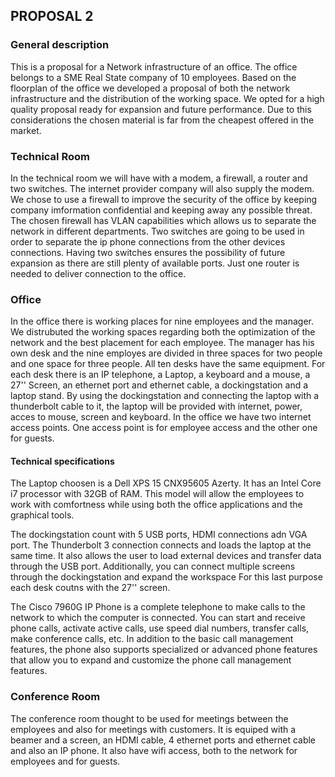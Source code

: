 

## PROPOSAL 2

### General description
This is a proposal for a Network infrastructure of an office. The office belongs to a SME Real State company of 10 employees. 
Based on the floorplan of the office we developed a proposal of both the network infrastructure and the distribution of the working space. We opted for a high quality proposal ready for expansion and future performance. Due to this considerations the chosen material is far from the cheapest offered in the market. 

### Technical Room
In the technical room we will have with a modem, a firewall, a router and two switches.
The internet provider company will also supply the modem. 
We chose to use a firewall to improve the security of the office by keeping company imformation confidential and keeping away any possible threat. The chosen firewall has VLAN capabilities which allows us to separate the network in different departments. 
Two switches are going to be used in order to separate the ip phone connections from the other devices connections. Having two switches ensures the possibility of future expansion as there are still plenty of available ports.
Just one router is needed to deliver connection to the office.


### Office
In the office there is working places for nine employees and the manager. We distrubuted the working spaces regarding both the optimization of the network and the best placement for each employee.
The manager has his own desk and the nine employes are divided in three spaces for two people and one space for three people. All ten desks have the same equipment.
For each desk there is an IP telephone, a Laptop, a keyboard and a mouse, a 27'' Screen, an ethernet port and ethernet cable, a dockingstation and a laptop stand.
By using the dockingstation and connecting the laptop with a thunderbolt cable to it, the laptop will be provided with internet, power, acces to mouse, screen and keyboard. 
In the office we have two internet access points. One access point is for employee access and the other one for guests.

#### Technical specifications
The Laptop choosen is a Dell XPS 15 CNX95605 Azerty. It has an Intel Core i7 processor with 32GB of RAM. This model will allow the employees to work with comfortness while using both the office applications and the graphical tools.

The dockingstation count with 5 USB ports, HDMI connections adn VGA port. The Thunderbolt 3 connection connects and loads the laptop at the same time. It also allows the user to load external devices and transfer data through the USB port. Additionally, you can connect multiple screens through the dockingstation and expand the workspace For this last purpose each desk coutns with the 27'' screen.

The Cisco 7960G IP Phone is a complete telephone to make calls to the network to which the computer is connected. You can start and receive phone calls, activate active calls, use speed dial numbers, transfer calls, make conference calls, etc. In addition to the basic call management features, the phone also supports specialized or advanced phone features that allow you to expand and customize the phone call management features.



### Conference Room
The conference room thought to be used for meetings between the employees and also for meetings with customers. It is equiped with a beamer and a screen, an HDMI cable, 4 ethernet ports and ethernet cable and also an IP phone. It also have wifi access, both to the network for employees and for guests.


